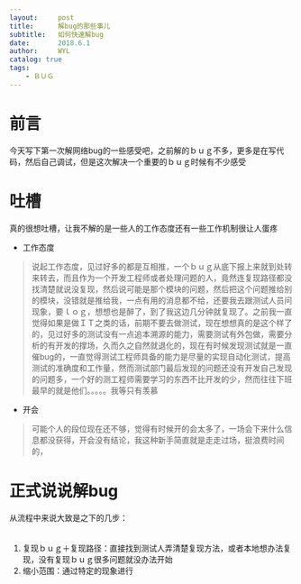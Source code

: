 ```yaml
---
layout:     post
title:      解bug的那些事儿
subtitle:   如何快速解bug
date:       2018.6.1
author:     WYL
catalog: true
tags:
    - ＢＵＧ
---
```

# 前言
今天写下第一次解网络bug的一些感受吧，之前解的ｂｕｇ不多，更多是在写代码，然后自己调试，但是这次解决一个重要的ｂｕｇ时候有不少感受

# 吐槽
真的很想吐槽，让我不解的是一些人的工作态度还有一些工作机制很让人蛋疼
- 工作态度
> 说起工作态度，见过好多的都是互相推，一个ｂｕｇ从底下报上来就到处转来转去，而且作为一个开发工程师或者处理问题的人，竟然连复现路径都没找清楚就说没复现，然后说可能是那个模块的问题，然后把这个问题推给别的模块，没错就是推给我，一点有用的消息都不给，还要我去跟测试人员问现象，要ｌｏｇ，想想也是醉了，到了我这边几分钟就复现了。之前我一直觉得如果是做ＩＴ之类的话，前期不要去做测试，现在想想真的是这个样了的，见过好多的测试没有一点追本溯源的能力，需要测试有外包做，需要分析的有开发的撑场，久而久之自然就退化的，现在有时候发现测试就是一直催bug的，一直觉得测试工程师具备的能力是尽量的实现自动化测试，提高测试的准确度和工作量，然而测试部门最后发现的问题还没有开发自己发现的问题多，一个好的测工程师需要学习的东西不比开发的少，然而往往下班最早的就是他们。。。。。我等只有羡慕
- 开会
> 可能个人的段位现在还不够，觉得有时候开的会太多了，一场会下来什么信息都没获得，开会没有结论，我这种新手简直就是走走过场，挺浪费时间的，


# 正式说说解bug
从流程中来说大致是之下的几步：  
　　
1. 复现ｂｕｇ＋复现路径：直接找到测试人弄清楚复现方法，或者本地想办法复现，没有复现ｂｕｇ很多问题就没办法开始  
2. 缩小范围：通过特定的现象进行
